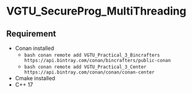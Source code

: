 # VGTU_SecureProg_MultiThreading

## Requirement
- Conan installed
  - ``bash
  conan remote add VGTU_Practical_3_Bincrafters https://api.bintray.com/conan/bincrafters/public-conan 
  ``
  - ``bash
  conan remote add VGTU_Practical_3_Center https://api.bintray.com/conan/conan/conan-center
  ``
- Cmake installed
- C++ 17